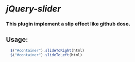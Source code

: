 # *jQuery-slider* #
### This plugin implement a slip effect like github dose. ###
## Usage:
```javascript
  $("#container").slideToRight(html)
  $("#container").slideToLeft(html)
```
